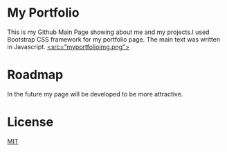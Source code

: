 # My Portfolio
This is my Github Main Page showing about me and my projects.I used Bootstrap CSS framework for my portfolio page.
The main text was written in Javascript.
<a href="https://randkhalid.github.io/"> <src="myportfolioimg.png"></a>


# Roadmap
In the future my page will be developed to be more attractive.

# License
<a href ="LICENCE">MIT<a>
